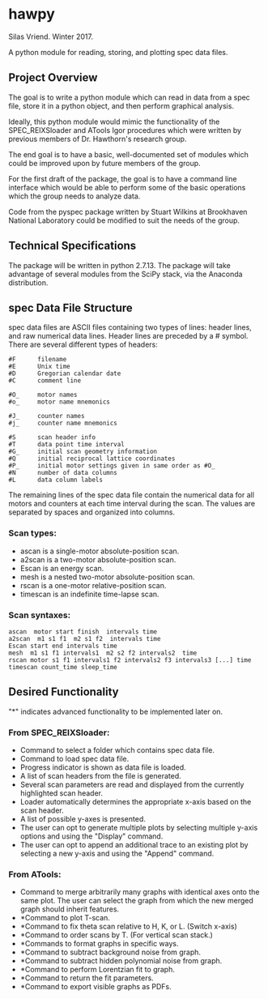 # hawpy
Silas Vriend. Winter 2017.

A python module for reading, storing, and plotting spec data files.

## Project Overview
 
The goal is to write a python module which can read in data
from a spec file, store it in a python object, and then perform 
graphical analysis.

Ideally, this python module would mimic the functionality of the 
SPEC_REIXSloader and ATools Igor procedures which were written by 
previous members of Dr. Hawthorn's research group.

The end goal is to have a basic, well-documented set of modules
which could be improved upon by future members of the group.

For the first draft of the package, the goal is to have a command
line interface which would be able to perform some of the basic
operations which the group needs to analyze data.

Code from the pyspec package written by Stuart Wilkins at 
Brookhaven National Laboratory could be modified to suit the
needs of the group.
    
    
## Technical Specifications
    
The package will be written in python 2.7.13.  The package will
take advantage of several modules from the SciPy stack, via the
Anaconda distribution.
    
    
## spec Data File Structure

spec data files are ASCII files containing two types of lines:
header lines, and raw numerical data lines. Header lines are preceded 
by a # symbol. There are several different types of headers:
    
    #F      filename
    #E      Unix time
    #D      Gregorian calendar date
    #C      comment line
    
    #O_     motor names
    #o_     motor name mnemonics
    
    #J_     counter names
    #j_     counter name mnemonics
    
    #S      scan header info
    #T      data point time interval
    #G_     initial scan geometry information
    #Q      initial reciprocal lattice coordinates
    #P_     initial motor settings given in same order as #O_
    #N      number of data columns
    #L      data column labels
    
The remaining lines of the spec data file contain the numerical data
for all motors and counters at each time interval during the scan. The 
values are separated by spaces and organized into columns.

### Scan types: 

- ascan is a single-motor absolute-position scan. 
- a2scan is a two-motor absolute-position scan.
- Escan is an energy scan.
- mesh is a nested two-motor absolute-position scan.
- rscan is a one-motor relative-position scan.
- timescan is an indefinite time-lapse scan.
    
### Scan syntaxes:

    ascan  motor start finish  intervals time
    a2scan  m1 s1 f1  m2 s1 f2  intervals time
    Escan start end intervals time
    mesh  m1 s1 f1 intervals1  m2 s2 f2 intervals2  time
    rscan motor s1 f1 intervals1 f2 intervals2 f3 intervals3 [...] time
    timescan count_time sleep_time

## Desired Functionality

"*" indicates advanced functionality to be implemented later on.

### From SPEC_REIXSloader:

- Command to select a folder which contains spec data file.
- Command to load spec data file.
- Progress indicator is shown as data file is loaded.
- A list of scan headers from the file is generated.
- Several scan parameters are read and displayed from the
    currently highlighted scan header.
- Loader automatically determines the appropriate x-axis based on
    the scan header.
- A list of possible y-axes is presented. 
- The user can opt to generate multiple plots by selecting multiple
    y-axis options and using the "Display" command.
- The user can opt to append an additional trace to an existing plot
    by selecting a new y-axis and using the "Append" command.
        
### From ATools:

- Command to merge arbitrarily many graphs with identical axes 
    onto the same plot. The user can select the graph from which
    the new merged graph should inherit features.
- *Command to plot T-scan.
- *Command to fix theta scan relative to H, K, or L. (Switch x-axis)
- *Command to order scans by T. (For vertical scan stack.)
- *Commands to format graphs in specific ways.
- *Command to subtract background noise from graph.
- *Command to subtract hidden polynomial noise from graph.
- *Command to perform Lorentzian fit to graph.
- *Command to return the fit parameters.
- *Command to export visible graphs as PDFs.

